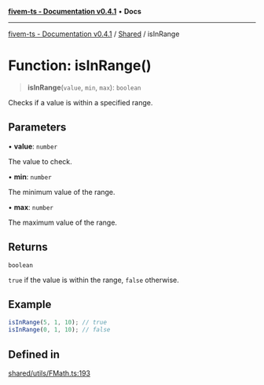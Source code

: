 [**fivem-ts - Documentation v0.4.1**](../../../README.md) • **Docs**

***

[fivem-ts - Documentation v0.4.1](../../../README.md) / [Shared](../README.md) / isInRange

# Function: isInRange()

> **isInRange**(`value`, `min`, `max`): `boolean`

Checks if a value is within a specified range.

## Parameters

• **value**: `number`

The value to check.

• **min**: `number`

The minimum value of the range.

• **max**: `number`

The maximum value of the range.

## Returns

`boolean`

`true` if the value is within the range, `false` otherwise.

## Example

```ts
isInRange(5, 1, 10); // true
isInRange(0, 1, 10); // false
```

## Defined in

[shared/utils/FMath.ts:193](https://github.com/Purpose-Dev/fivem-ts/blob/main/src/shared/utils/FMath.ts#L193)
